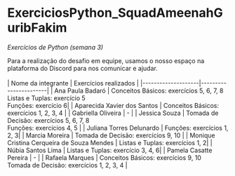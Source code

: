# ExerciciosPython_SquadAmeenahGuribFakim
_Exercícios de Python (semana 3)_

Para a realização do desafio em equipe, usamos o nosso espaço na plataforma do Discord para nos comunicar e ajudar.
<br><br>
| Nome da integrante | Exercícios realizados |
|--------------------|-----------------------|
| Ana Paula Badaró   | Conceitos Básicos: exercícios 5, 6, 7, 8<br>Listas e Tuplas: exercício 5<br>Funções: exercício 6|
| Aparecida Xavier dos Santos | Conceitos Básicos: exercícios 1, 2, 3, 4 |
| Gabriella Oliveira | - |
| Jessica Souza | Tomada de Decisão: exercícios 5, 6, 7, 8<br>Funções: exercícios 4, 5 |
| Juliana Torres Delunardo | Funções: exercícios 1, 2, 3|
| Marcia Moreira | Tomada de Decisão: exercícios 9, 10 |
| Monique Cristina Cerqueira de Souza Mendes | Listas e Tuplas: exercícios 1, 2|
| Núbia Santos Lima | Listas e Tuplas: exercício 3, 4, 6|
| Pamela Casatte Pereira | - |
| Rafaela Marques | Conceitos Básicos: exercícios 9, 10<br>Tomada de Decisão: exercícios 1, 2, 3, 4 |
